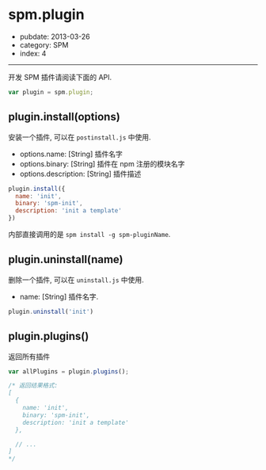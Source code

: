 # spm.plugin

- pubdate: 2013-03-26
- category: SPM
- index: 4

-----------

开发 SPM 插件请阅读下面的 API.

```js
var plugin = spm.plugin;
```

## plugin.install(options)

安装一个插件, 可以在 `postinstall.js` 中使用.

- options.name: [String] 插件名字
- options.binary: [String] 插件在 npm 注册的模块名字
- options.description: [String] 插件描述

```js
plugin.install({
  name: 'init',
  binary: 'spm-init',
  description: 'init a template'
})
```

内部直接调用的是 `spm install -g spm-pluginName`.

## plugin.uninstall(name)

删除一个插件, 可以在 `uninstall.js` 中使用.

- name: [String] 插件名字.

```js
plugin.uninstall('init')
```

## plugin.plugins()

返回所有插件

```js
var allPlugins = plugin.plugins();

/* 返回结果格式:
[
  {
    name: 'init',
    binary: 'spm-init',
    description: 'init a template'
  },

  // ...
]
*/
```
